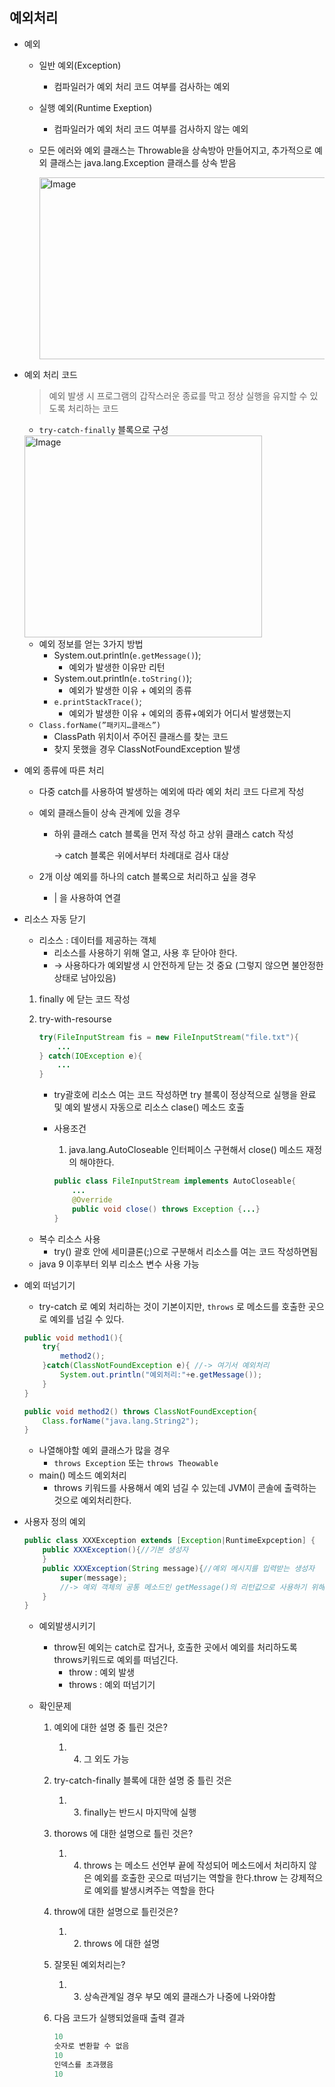 ## 예외처리
- 예외
    - 일반 예외(Exception)
        - 컴파일러가 예외 처리 코드 여부를 검사하는 예외
    - 실행 예외(Runtime Exeption)
        - 컴파일러가 예외 처리 코드 여부를 검사하지 않는 예외
    - 모든 에러와 예외 클래스는 Throwable을 상속방아 만들어지고, 추가적으로 예외 클래스는 java.lang.Exception 클래스를 상속 받음

        <img width="506" height="291" alt="Image" src="https://github.com/user-attachments/assets/602f6f98-e8cc-43c8-833d-01822d824328" />


- 예외 처리 코드

  > 예외 발생 시 프로그램의 갑작스러운 종료를 막고 정상 실행을 유지할 수 있도록 처리하는 코드
  >
    - `try-catch-finally` 블록으로 구성

    <img width="380" height="323" alt="Image" src="https://github.com/user-attachments/assets/9c1e9aef-0e38-4233-8a26-3587ecda1631" />

    - 예외 정보를 얻는 3가지 방법
        - System.out.println(`e.getMessage()`);
            - 예외가 발생한 이유만 리턴
        - System.out.println(`e.toString()`);
            - 예외가 발생한 이유 + 예외의 종류
        - `e.printStackTrace()`;
            - 예외가 발생한 이유 + 예외의 종류+예외가 어디서 발생했는지
    - `Class.forName(”패키지…클래스”)`
        - ClassPath 위치이서 주어진 클래스를 찾는 코드
        - 찾지 못했을 경우 ClassNotFoundException 발생

- 예외 종류에 따른 처리
    - 다중 catch를 사용하여 발생하는 예외에 따라 예외 처리 코드 다르게 작성
    - 예외 클래스들이 상속 관계에 있을 경우
        - 하위 클래스 catch 블록을 먼저 작성 하고 상위 클래스 catch 작성

          → catch 블록은 위에서부터 차례대로 검사 대상

    - 2개 이상 예외를 하나의 catch 블록으로 처리하고 싶을 경우
        - | 을 사용하여 연결

- 리소스 자동 닫기
    - 리소스 : 데이터를 제공하는 객체
        - 리소스를 사용하기 위해 열고, 사용 후 닫아야 한다.
        - → 사용하다가 예외발생 시 안전하게 닫는 것 중요
          (그렇지 않으면 불안정한 상태로 남아있음)
    1. finally 에 닫는 코드 작성
    2. try-with-resourse

        ```java
        try(FileInputStream fis = new FileInputStream("file.txt"){
        	...
        } catch(IOException e){
        	...
        }
        ```

        - try괄호에 리소스 여는 코드 작성하면 try 블록이 정상적으로 실행을 완료 및 예외 발생시 자동으로 리소스 clase() 메소드 호출
        - 사용조건
            1. java.lang.AutoCloseable 인터페이스 구현해서 close() 메소드 재정의 해야한다.

            ```java
            public class FileInputStream implements AutoCloseable{
            	...
            	@Override
            	public void close() throws Exception {...}
            }
            ```

    - 복수 리소스 사용
        - try() 괄호 안에 세미클론(;)으로 구분해서 리소스를 여는 코드 작성하면됨
    - java 9 이후부터 외부 리소스 변수 사용 가능

- 예외 떠넘기기
    - try-catch 로 예외 처리하는 것이 기본이지만, `throws` 로 메소드를 호출한 곳으로 예외를 넘길 수 있다.

    ```java
    public void method1(){
    	try{
    		method2();
    	}catch(ClassNotFoundException e){ //-> 여기서 예외처리
    		System.out.println("예외처리:"+e.getMessage());
    	}
    }
    
    public void method2() throws ClassNotFoundException{
    	Class.forName("java.lang.String2");
    }
    ```

    - 나열해야할 예외 클래스가 많을 경우
        - `throws Exception` 또는 `throws Theowable`
    - main() 메소드 예외처리
        - throws 키워드를 사용해서 예외 넘길 수 있는데 JVM이 콘솔에 출력하는 것으로 예외처리한다.

- 사용자 정의 예외

    ```java
    public class XXXException extends [Exception|RuntimeExpception] {
    	public XXXException(){//기본 생성자
    	}
    	public XXXException(String message){//예외 메시지를 입력받는 생성자
    		super(message);
    		//-> 예외 객체의 공통 메소드인 getMessage()의 리턴값으로 사용하기 위해서
    	}
    }
    ```

    - 예외발생시키기
        - throw된 예외는 catch로 잡거나, 호출한 곳에서 예외를 처리하도록 throws키워드로 예외를 떠넘긴다.
            - throw : 예외 발생
            - throws : 예외 떠넘기기

    - 확인문제
        1. 예외에 대한 설명 중 틀린 것은?
            1. 4. 그 외도 가능
        2. try-catch-finally 블록에 대한 설명 중 틀린 것은
            1. 3. finally는 반드시 마지막에 실행
        3. thorows 에 대한 설명으로 틀린 것은?
            1. 4. throws 는 메소드 선언부 끝에 작성되어 메소드에서 처리하지 않은 예외를 호출한 곳으로 떠넘기는 역할을 한다.throw 는 강제적으로 예외를 발생시켜주는 역할을 한다
        4. throw에 대한 설명으로 틀린것은?
            1. 2. throws 에 대한 설명
        5. 잘못된 예외처리는?
            1. 3. 상속관계일 경우 부모 예외 클래스가 나중에 나와야함
        6. 다음 코드가 실행되었을때 출력 결과

            ```java
            10
            숫자로 변환할 수 없음
            10
            인덱스를 초과했음
            10
            ```